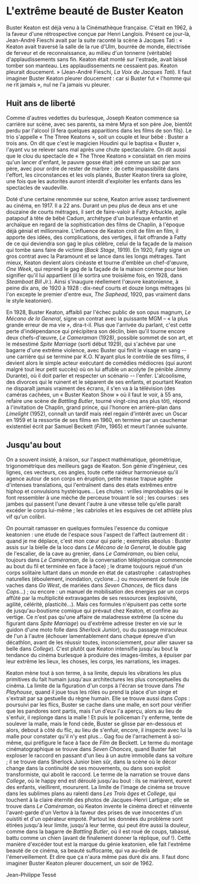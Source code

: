 # L'extrême beauté de Buster Keaton

Buster Keaton est déjà venu à la Cinémathèque française. C'était en 1962, à la faveur d'une rétrospective conçue par Henri Langlois. Présent ce jour-là, Jean-André Fieschi avait par la suite raconté la scène à Jacques Tati : « Keaton avait traversé la salle de la rue d'Ulm, bourrée de monde, électrisée de ferveur et de reconnaissance, au milieu d'un tonnerre (véritable) d'applaudissements sans fin. Keaton était monté sur l'estrade, avait laissé tomber son manteau. Les applaudissements ne cessaient pas. Keaton pleurait doucement. » (Jean-André Fieschi, _La Voix de Jacques Tati_). Il faut imaginer Buster Keaton pleurer doucement : car si Buster fut « l'homme qui ne rit jamais », nul ne l'a jamais vu pleurer.

## Huit ans de liberté

Comme d'autres vedettes du burlesque, Joseph Keaton commence sa carrière sur scène, avec ses parents, sa mère Myra et son père Joe, bientôt perdu par l'alcool (il fera quelques apparitions dans les films de son fils). Le trio s'appelle « The Three Keatons », soit un couple et leur bébé : Buster a trois ans. On dit que c'est le magicien Houdini qui le baptisa « Buster », l'ayant vu se relever sans mal après une chute spectaculaire. On dit aussi que le clou du spectacle de « The Three Keatons » consistait en rien moins qu'un lancer d'enfant, le pauvre gosse était jeté comme un sac par son père, avec pour ordre de rester de marbre : de cette impassibilité dans l'effort, les circonstances et les vols planés, Buster Keaton tirera sa gloire, une fois que les autorités auront interdit d'exploiter les enfants dans les spectacles de vaudeville.

Doté d'une certaine renommée sur scène, Keaton arrive assez tardivement au cinéma, en 1917. Il a 22 ans. Durant un peu plus de deux ans et une douzaine de courts métrages, il sert de faire-valoir à Fatty Arbuckle, agile patapouf à tête de bébé Cadum, archétype d'un burlesque enfantin et archaïque en regard de la sophistication des films de Chaplin, à l'époque déjà génial et millionnaire. L'influence de Keaton croît de film en film, il apporte des idées, des complications, des vertiges, il fait offrande à Fatty de ce qui deviendra son gag le plus célèbre, celui de la façade de la maison qui tombe sans faire de victime (_Back Stage_, 1919). En 1920, Fatty signe un gros contrat avec la Paramount et se lance dans les longs métrages. Tant mieux, Keaton devient alors cinéaste et tourne d'emblée un chef-d'œuvre, _One Week_, qui reprend le gag de la façade de la maison comme pour bien signifier qu'il lui appartient (il le sortira une troisième fois, en 1928, dans _Steamboat Bill Jr._). Ainsi s'inaugure réellement l'œuvre keatonienne, à peine dix ans, de 1920 à 1928 : dix-neuf courts et douze longs métrages (si l'on excepte le premier d'entre eux, _The Saphead_, 1920, pas vraiment dans le style keatonien).

En 1928, Buster Keaton, affaibli par l'échec public de son opus magnum, _Le Mécano de la General_, signe un contrat avec la puissante MGM – « la plus grande erreur de ma vie », dira-t-il. Plus que l'arrivée du parlant, c'est cette perte d'indépendance qui précipitera son déclin, bien qu'il tourne encore deux chefs-d'œuvre, _Le Cameraman_ (1928), possible sommet de son art, et le mésestimé _Spite Marriage_ (sorti début 1929), qui s'achève par une bagarre d'une extrême violence, avec Buster qui finit le visage en sang -- une carrière qui se termine par K.O. N'ayant plus le contrôle de ses films, il devient alors le simple acteur exécutant de comédies médiocres (qui auront malgré tout leur petit succès) où on lui affuble un acolyte (le pénible Jimmy Durante), où il doit parler et respecter un scénario -- l'enfer. L'alcoolisme, des divorces qui le ruinent et le séparent de ses enfants, et pourtant Keaton ne disparaît jamais vraiment des écrans, il s'en va à la télévision (des caméras cachées, un « Buster Keaton Show » où il faut le voir, à 55 ans, refaire une scène de _Battling Butler_, tourné vingt-cinq ans plus tôt), répond à l'invitation de Chaplin, grand prince, qui l'honore en arrière-plan dans _Limelight_ (1952), connaît un tardif mais réel regain d'intérêt avec un Oscar en 1959 et la ressortie de ses films en 1960, en termine par un cauchemar existentiel écrit par Samuel Beckett (_Film_, 1965) et meurt l'année suivante.

## Jusqu'au bout

On a souvent insisté, à raison, sur l'aspect mathématique, géométrique, trigonométrique des meilleurs gags de Keaton. Son génie d'ingénieur, ces lignes, ces vecteurs, ces angles, toute cette raideur harmonieuse qu'il agence autour de son corps en éruption, petite masse trapue agitée d'intenses translations, qui l'entraînent dans des états extrêmes entre hiphop et convulsions hystériques... Les chutes : vrilles improbables qui le font ressembler à une mèche de perceuse trouant le sol ; les courses : ses jambes qui passent l'une devant l'autre à une vitesse telle qu'elle paraît excéder le corps lui-même ; les cabrioles et les esquives de cet athlète plus vif qu'un colibri.

On pourrait ramasser en quelques formules l'essence du comique keatonien : une étude de l'espace sous l'aspect de l'affect (autrement dit : quand je me déplace, c'est mon cœur qui parle ; exemples absolus : Buster assis sur la bielle de la loco dans _Le Mécano de la General_, le double gag de l'escalier, de la cave au grenier, dans _Le Caméraman_, ou bien celui, toujours dans _Le Caméraman_, de la conversation téléphonique commencée au bout du fil et terminée en face à face) ; le drame toujours rejoué d'un corps solitaire luttant dans un monde en état de catastrophe : catastrophes naturelles (éboulement, inondation, cyclone...) ou mouvement de foule (de vaches dans _Go West_, de mariées dans _Seven Chances_, de flics dans _Cops_...) ; ou encore : un manuel de mobilisation des énergies par un corps affûté par la multiplicité extravagantes de ses ressources (explosivité, agilité, célérité, plasticité...). Mais ces formules n'épuisent pas cette sorte de jusqu'au-boutisme comique qui prévaut chez Keaton, et confine au vertige. Ce n'est pas qu'une affaire de maladresse extrême (la scène du figurant dans _Spite Marriage_) ou d'extrême adresse (rester en vie sur le guidon d'une moto folle dans _Sherlock Junior_), ou du passage miraculeux de l'un à l'autre (échouer lamentablement dans chaque épreuve d'un décathlon, avant de les réussir toutes, inconsciemment, pour aller sauver sa belle dans _College_). C'est plutôt que Keaton intensifie jusqu'au bout la tendance du cinéma burlesque à produire des images-limites, à épuiser par leur extrême les lieux, les choses, les corps, les narrations, les images.

Keaton mène tout à son terme, à sa limite, depuis les vibrations les plus primitives du fait humain jusqu'aux architectures les plus conceptuelles du cinéma. La limite de la figuration d'un corps à l'écran se trouve dans _The Playhouse_, quand il joue tous les rôles ou prend la place d'un singe et s'extrait par sa gestuelle du règne humain. Elle se trouve aussi dans _Cops_ : poursuivi par les flics, Buster se cache dans une malle, en sort pour vérifier que les pandores sont partis, mais l'un d'eux l'a aperçu, alors au lieu de s'enfuir, il replonge dans la malle ! Et puis le policeman l'y enferme, tente de soulever la malle, mais le fond cède, Buster se glisse par en-dessous et alors, debout à côté du flic, au lieu de s'enfuir, encore, il inspecte avec lui la malle pour constater qu'il n'y est plus... Gag fou de l'arrachement à soi-même, qui préfigure le face à face de _Film_ de Beckett. Le terme du montage cinématographique se trouve dans _Seven Chances_, quand Buster fait exploser le raccord en passant d'un lieu à un autre immobile dans sa voiture ; il se trouve dans Sherlock Junior bien sûr, dans la scène où le décor change dans la continuité de ses mouvements, ou dans son exploit transformiste, qui abolit le raccord. Le terme de la narration se trouve dans _College_, où le happy end est déroulé jusqu'au bout : ils se marièrent, eurent des enfants, vieillirent, moururent. La limite de l'image de cinéma se trouve dans les sublimes plans au ralenti dans _Les Trois âges_ et _College_, qui touchent à la claire éternité des photos de Jacques-Henri Lartigue ; elle se trouve dans _Le Caméraman_, où Keaton invente le cinéma direct et réinvente l'avant-garde d'un Vertov à la faveur des prises de vue innocentes d'un ouistiti et d'un opérateur empoté. Partout les données du problème sont étirées jusqu'à leur limite, jusqu'à leur terme, qui peut être aussi la douleur, comme dans la bagarre de _Battling Butler_, où il est roué de coups, tabassé, battu comme un chien (avant de finalement donner la réplique, ouf !). Cette manière d'excéder tout est la marque du génie keatonien, elle fait l'extrême beauté de ce cinéma, sa beauté suffocante, qui va au-delà de l'émerveillement. Et dire que ça n'aura même pas duré dix ans. Il faut donc imaginer Buster Keaton pleurer doucement, un soir de 1962.

Jean-Philippe Tessé
